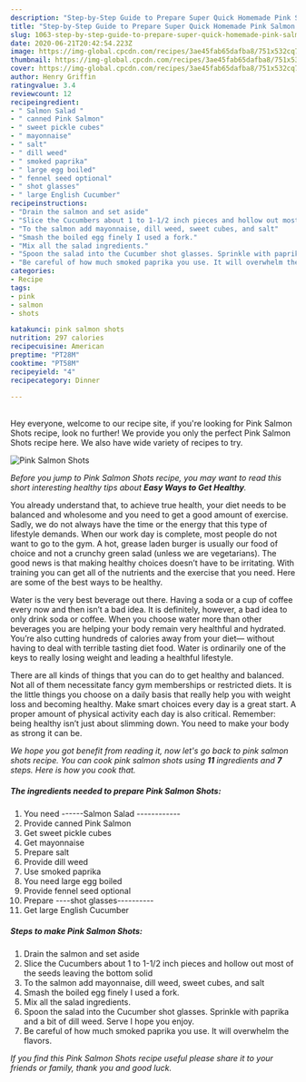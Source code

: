 ```yaml
---
description: "Step-by-Step Guide to Prepare Super Quick Homemade Pink Salmon Shots"
title: "Step-by-Step Guide to Prepare Super Quick Homemade Pink Salmon Shots"
slug: 1063-step-by-step-guide-to-prepare-super-quick-homemade-pink-salmon-shots
date: 2020-06-21T20:42:54.223Z
image: https://img-global.cpcdn.com/recipes/3ae45fab65dafba8/751x532cq70/pink-salmon-shots-recipe-main-photo.jpg
thumbnail: https://img-global.cpcdn.com/recipes/3ae45fab65dafba8/751x532cq70/pink-salmon-shots-recipe-main-photo.jpg
cover: https://img-global.cpcdn.com/recipes/3ae45fab65dafba8/751x532cq70/pink-salmon-shots-recipe-main-photo.jpg
author: Henry Griffin
ratingvalue: 3.4
reviewcount: 12
recipeingredient:
- " Salmon Salad "
- " canned Pink Salmon"
- " sweet pickle cubes"
- " mayonnaise"
- " salt"
- " dill weed"
- " smoked paprika"
- " large egg boiled"
- " fennel seed optional"
- " shot glasses"
- " large English Cucumber"
recipeinstructions:
- "Drain the salmon and set aside"
- "Slice the Cucumbers about 1 to 1-1/2 inch pieces and hollow out most of the seeds leaving the bottom solid"
- "To the salmon add mayonnaise, dill weed, sweet cubes, and salt"
- "Smash the boiled egg finely I used a fork."
- "Mix all the salad ingredients."
- "Spoon the salad into the Cucumber shot glasses. Sprinkle with paprika and a bit of dill weed. Serve I hope you enjoy."
- "Be careful of how much smoked paprika you use. It will overwhelm the flavors."
categories:
- Recipe
tags:
- pink
- salmon
- shots

katakunci: pink salmon shots 
nutrition: 297 calories
recipecuisine: American
preptime: "PT28M"
cooktime: "PT58M"
recipeyield: "4"
recipecategory: Dinner

---
```

<br>
Hey everyone, welcome to our recipe site, if you're looking for Pink Salmon Shots recipe, look no further! We provide you only the perfect Pink Salmon Shots recipe here. We also have wide variety of recipes to try.
<br>


![Pink Salmon Shots](https://img-global.cpcdn.com/recipes/3ae45fab65dafba8/751x532cq70/pink-salmon-shots-recipe-main-photo.jpg)

<i>Before you jump to Pink Salmon Shots recipe, you may want to read this short interesting healthy tips about <strong>Easy Ways to Get Healthy</strong>.</i>

You already understand that, to achieve true health, your diet needs to be balanced and wholesome and you need to get a good amount of exercise. Sadly, we do not always have the time or the energy that this type of lifestyle demands. When our work day is complete, most people do not want to go to the gym. A hot, grease laden burger is usually our food of choice and not a crunchy green salad (unless we are vegetarians). The good news is that making healthy choices doesn’t have to be irritating. With training you can get all of the nutrients and the exercise that you need. Here are some of the best ways to be healthy.

Water is the very best beverage out there. Having a soda or a cup of coffee every now and then isn’t a bad idea. It is definitely, however, a bad idea to only drink soda or coffee. When you choose water more than other beverages you are helping your body remain very healthful and hydrated. You’re also cutting hundreds of calories away from your diet— without having to deal with terrible tasting diet food. Water is ordinarily one of the keys to really losing weight and leading a healthful lifestyle.

There are all kinds of things that you can do to get healthy and balanced. Not all of them necessitate fancy gym memberships or restricted diets. It is the little things you choose on a daily basis that really help you with weight loss and becoming healthy. Make smart choices every day is a great start. A proper amount of physical activity each day is also critical. Remember: being healthy isn’t just about slimming down. You need to make your body as strong it can be. 


<i>We hope you got benefit from reading it, now let's go back to pink salmon shots recipe. You can cook pink salmon shots using <strong>11</strong> ingredients and <strong>7</strong> steps. Here is how you cook that.
</i>

##### The ingredients needed to prepare Pink Salmon Shots:

1. You need  ------Salmon Salad ------------
1. Provide  canned Pink Salmon
1. Get  sweet pickle cubes
1. Get  mayonnaise
1. Prepare  salt
1. Provide  dill weed
1. Use  smoked paprika
1. You need  large egg boiled
1. Provide  fennel seed optional
1. Prepare  ----shot glasses----------
1. Get  large English Cucumber


##### Steps to make Pink Salmon Shots:

1. Drain the salmon and set aside
1. Slice the Cucumbers about 1 to 1-1/2 inch pieces and hollow out most of the seeds leaving the bottom solid
1. To the salmon add mayonnaise, dill weed, sweet cubes, and salt
1. Smash the boiled egg finely I used a fork.
1. Mix all the salad ingredients.
1. Spoon the salad into the Cucumber shot glasses. Sprinkle with paprika and a bit of dill weed. Serve I hope you enjoy.
1. Be careful of how much smoked paprika you use. It will overwhelm the flavors.


<i>If you find this Pink Salmon Shots recipe useful please share it to your friends or family, thank you and good luck.</i>
